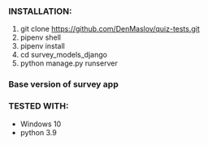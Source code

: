 ### INSTALLATION:
1. git clone https://github.com/DenMaslov/quiz-tests.git
2. pipenv shell
3. pipenv install
4. cd survey_models_django
5. python manage.py runserver

### Base version of survey app

### TESTED WITH:
* Windows 10
* python 3.9
